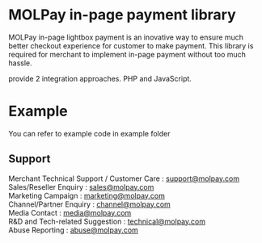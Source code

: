 # MOLPay in-page payment library

MOLPay in-page lightbox payment is an inovative way to ensure much better checkout experience for customer to make payment.
This library is required for merchant to implement in-page payment without too much hassle.

 provide 2 integration approaches. PHP and JavaScript.
 
 # Example

You can refer to example code in example folder

Support
-------
Merchant Technical Support / Customer Care : support@molpay.com <br>
Sales/Reseller Enquiry : sales@molpay.com <br>
Marketing Campaign : marketing@molpay.com <br>
Channel/Partner Enquiry : channel@molpay.com <br>
Media Contact : media@molpay.com <br>
R&D and Tech-related Suggestion : technical@molpay.com <br>
Abuse Reporting : abuse@molpay.com <br>
